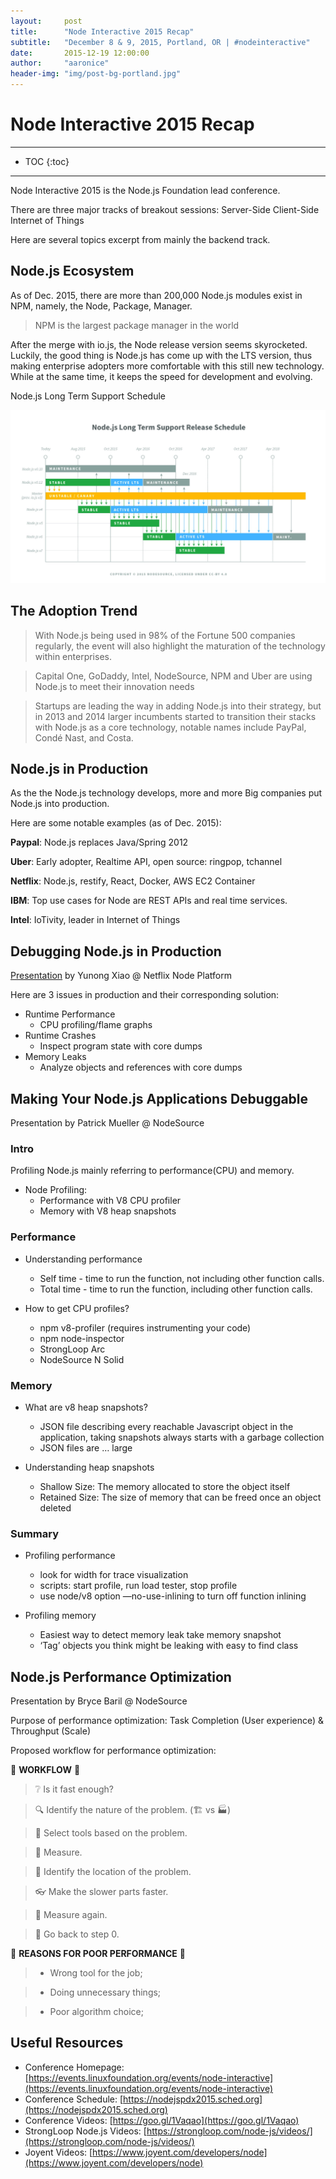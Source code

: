 ```yaml
---
layout:     post
title:      "Node Interactive 2015 Recap"
subtitle:   "December 8 & 9, 2015, Portland, OR | #nodeinteractive"
date:       2015-12-19 12:00:00
author:     "aaronice"
header-img: "img/post-bg-portland.jpg"
---
```



# Node Interactive 2015 Recap

---

* TOC
{:toc}

---

Node Interactive 2015 is the Node.js Foundation lead conference.

There are three major tracks of breakout sessions: Server-Side Client-Side Internet of Things

Here are several topics excerpt from mainly the backend track.


## Node.js Ecosystem

As of Dec. 2015, there are more than 200,000 Node.js modules exist in NPM, namely, the Node,  Package, Manager.

> NPM is the largest package manager in the world

After the merge with io.js, the Node release version seems skyrocketed. Luckily, the good thing is Node.js has come up with the LTS version, thus making enterprise adopters more comfortable with this still new technology. While at the same time, it keeps the speed for development and evolving.

Node.js Long Term Support Schedule

![](/img/node-interactive/Node_Interactive_2015_LTS.jpg)


## The Adoption Trend

> With Node.js being used in 98% of the Fortune 500 companies regularly, the event will also highlight the maturation of the technology within enterprises.

> Capital One, GoDaddy, Intel, NodeSource, NPM and Uber are using Node.js to meet their innovation needs

> Startups are leading the way in adding Node.js into their strategy, but in 2013 and 2014 larger incumbents started to transition their stacks with Node.js as a core technology, notable names include PayPal, Condé Nast, and Costa.


## Node.js in Production

As the the Node.js technology develops, more and more Big companies put Node.js into production.

Here are some notable examples (as of Dec. 2015):

**Paypal**: Node.js replaces Java/Spring 2012

**Uber**: Early adopter, Realtime API, open source: ringpop, tchannel

**Netflix**: Node.js, restify, React, Docker, AWS EC2 Container

**IBM**: Top use cases for Node are REST APIs and real time services.

**Intel**: IoTivity, leader in Internet of Things


## Debugging Node.js in Production

[Presentation](http://www.slideshare.net/yunongx/node-interactive-debugging-nodejs-in-production) by Yunong Xiao @ Netflix Node Platform


Here are 3 issues in production and their corresponding solution:

* Runtime Performance
    * CPU profiling/flame graphs
* Runtime Crashes
    * Inspect program state with core dumps
* Memory Leaks
    * Analyze objects and references with core dumps


## Making Your Node.js Applications Debuggable

Presentation by Patrick Mueller @ NodeSource

### Intro

Profiling Node.js mainly referring to performance(CPU) and memory.

* Node Profiling:
    * Performance with V8 CPU profiler
    * Memory with V8 heap snapshots

### Performance
* Understanding performance
    * Self time - time to run the function, not including other function calls.
    * Total time - time to run the function, including other function calls.

* How to get CPU profiles?
    * npm v8-profiler (requires instrumenting your code)
    * npm node-inspector
    * StrongLoop Arc
    * NodeSource N Solid

### Memory
* What are v8 heap snapshots?
    * JSON file describing every reachable Javascript object in the application, taking snapshots always starts with a garbage collection
    * JSON files are … large

* Understanding heap snapshots
    * Shallow Size: The memory allocated to store the object itself
    * Retained Size: The size of memory that can be freed once an object deleted

### Summary
* Profiling performance
    * look for width for trace visualization
    * scripts: start profile, run load tester, stop profile
    * use node/v8 option —no-use-inlining to turn off function inlining

* Profiling memory
    * Easiest way to detect memory leak take memory snapshot
    * ‘Tag’ objects you think might be leaking with easy to find class

## Node.js Performance Optimization

Presentation by Bryce Baril @ NodeSource

Purpose of performance optimization: Task Completion (User experience) & Throughput (Scale)

Proposed workflow for performance optimization:

📝 **WORKFLOW** 📝

>❔ Is it fast enough?

>🔍 Identify the nature of the problem. (🏗 vs 🏭)

>🔬 Select tools based on the problem.

>📐 Measure.

>📍 Identify the location of the problem.

>👓 Make the slower parts faster.

>📐 Measure again.

>🔁 Go back to step 0.


💩 **REASONS FOR POOR PERFORMANCE** 💩

> * Wrong tool for the job;

> * Doing unnecessary things;

> * Poor algorithm choice;


## Useful Resources

* Conference Homepage: [https://events.linuxfoundation.org/events/node-interactive](https://events.linuxfoundation.org/events/node-interactive)  
* Conference Schedule: [https://nodejspdx2015.sched.org](https://nodejspdx2015.sched.org)
* Conference Videos: [https://goo.gl/1Vaqao](https://goo.gl/1Vaqao)
* StrongLoop Node.js Videos: [https://strongloop.com/node-js/videos/](https://strongloop.com/node-js/videos/)
* Joyent Videos: [https://www.joyent.com/developers/node](https://www.joyent.com/developers/node)
